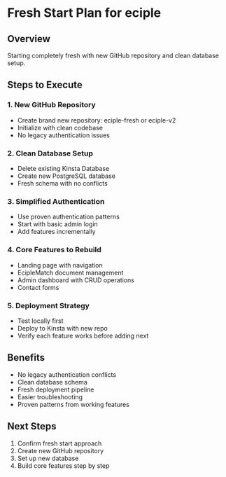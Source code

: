 # Fresh Start Plan for eciple

## Overview
Starting completely fresh with new GitHub repository and clean database setup.

## Steps to Execute

### 1. New GitHub Repository
- Create brand new repository: eciple-fresh or eciple-v2
- Initialize with clean codebase
- No legacy authentication issues

### 2. Clean Database Setup
- Delete existing Kinsta Database
- Create new PostgreSQL database
- Fresh schema with no conflicts

### 3. Simplified Authentication
- Use proven authentication patterns
- Start with basic admin login
- Add features incrementally

### 4. Core Features to Rebuild
- Landing page with navigation
- EcipleMatch document management
- Admin dashboard with CRUD operations
- Contact forms

### 5. Deployment Strategy
- Test locally first
- Deploy to Kinsta with new repo
- Verify each feature works before adding next

## Benefits
- No legacy authentication conflicts
- Clean database schema
- Fresh deployment pipeline
- Easier troubleshooting
- Proven patterns from working features

## Next Steps
1. Confirm fresh start approach
2. Create new GitHub repository
3. Set up new database
4. Build core features step by step
